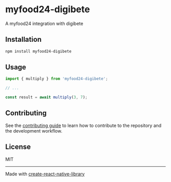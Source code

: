 # myfood24-digibete

A myfood24 integration with digibete

## Installation

```sh
npm install myfood24-digibete
```

## Usage

```js
import { multiply } from 'myfood24-digibete';

// ...

const result = await multiply(3, 7);
```

## Contributing

See the [contributing guide](CONTRIBUTING.md) to learn how to contribute to the repository and the development workflow.

## License

MIT

---

Made with [create-react-native-library](https://github.com/callstack/react-native-builder-bob)
